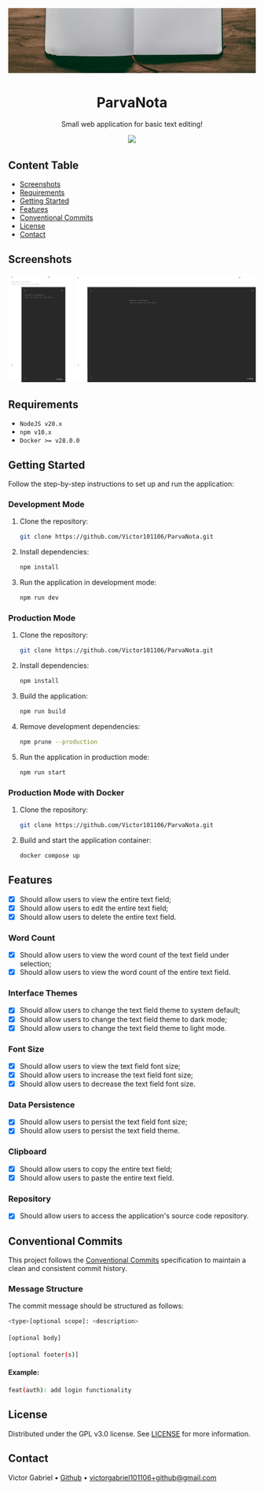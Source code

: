 <img alt="Notepad" src="public/images/readme.banner.jpg" />

<h1 align="center">
    ParvaNota
</h1>

<p align="center">
    Small web application for basic text editing!
</p>

<p align="center">
  <a href="https://skillicons.dev">
    <img src="https://skillicons.dev/icons?i=nodejs,nextjs,tailwind,ts,git,docker" />
  </a>
</p>

## Content Table

- [Screenshots](#screenshots)
- [Requirements](#requirements)
- [Getting Started](#getting-started)
- [Features](#features)
- [Conventional Commits](#conventional-commits)
- [License](#license)
- [Contact](#contact)

## Screenshots

<img alt="Screenshots" src="public/images/readme.screenshots.png">

## Requirements

- `NodeJS v20.x`
- `npm v10.x`
- `Docker >= v28.0.0`

## Getting Started

Follow the step-by-step instructions to set up and run the application:

### Development Mode

1. Clone the repository:

   ```bash
   git clone https://github.com/Victor101106/ParvaNota.git
   ```

2. Install dependencies:

   ```bash
   npm install
   ```

3. Run the application in development mode:

   ```bash
   npm run dev
   ```

### Production Mode

1. Clone the repository:

   ```bash
   git clone https://github.com/Victor101106/ParvaNota.git
   ```

2. Install dependencies:

   ```bash
   npm install
   ```

3. Build the application:

   ```bash
   npm run build
   ```

4. Remove development dependencies:

   ```bash
   npm prune --production
   ```

5. Run the application in production mode:

   ```bash
   npm run start
   ```

### Production Mode with Docker

1. Clone the repository:

   ```bash
   git clone https://github.com/Victor101106/ParvaNota.git
   ```

2. Build and start the application container:

   ```bash
   docker compose up
   ```

## Features

- [x] Should allow users to view the entire text field;
- [x] Should allow users to edit the entire text field;
- [x] Should allow users to delete the entire text field.

### Word Count

- [x] Should allow users to view the word count of the text field under selection;
- [x] Should allow users to view the word count of the entire text field.

### Interface Themes

- [x] Should allow users to change the text field theme to system default;
- [x] Should allow users to change the text field theme to dark mode;
- [x] Should allow users to change the text field theme to light mode.

### Font Size

- [x] Should allow users to view the text field font size;
- [x] Should allow users to increase the text field font size;
- [x] Should allow users to decrease the text field font size.

### Data Persistence

- [x] Should allow users to persist the text field font size;
- [x] Should allow users to persist the text field theme.

### Clipboard

- [x] Should allow users to copy the entire text field;
- [x] Should allow users to paste the entire text field.

### Repository

- [x] Should allow users to access the application's source code repository.

## Conventional Commits

This project follows the [Conventional Commits](https://www.conventionalcommits.org/) specification to maintain a clean and consistent commit history.

### Message Structure

The commit message should be structured as follows:

```bash
<type>[optional scope]: <description>

[optional body]

[optional footer(s)]
```

#### Example:

```bash
feat(auth): add login functionality
```

## License

Distributed under the GPL v3.0 license. See [LICENSE](LICENSE.md) for more information.

## Contact

Victor Gabriel • [Github](https://github.com/Victor101106/) • victorgabriel101106+github@gmail.com
